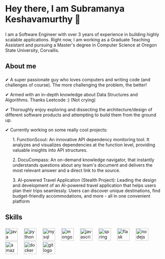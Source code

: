 <h1 align="left">Hey there, I am Subramanya Keshavamurthy 👋</h1>

###

<p align="left">I am a Software Engineer with over 3 years of experience in building highly scalable applications. Right now, I am working as a Graduate Teaching Assistant and pursuing a Master's degree in Computer Science at Oregon State University, Corvallis.</p>

###

<h2 align="left">About me</h2>

###

<div align="left"><p>✔︎ A super passionate guy who loves computers and writing code (and challenges of course). The more challenging the problem, the better!</p> <p>✔︎ Armed with an in-depth knowledge about Data Structures and Algorithms. Thanks Leetcode :) (Not crying)</p> <p>✔︎ Thoroughly enjoy exploring and dissecting the architecture/design of different software products and attempting to build them from the ground up.</p> <p>✔︎ Currently working on some really cool projects:<ul>1. FunctionScout: An innovative API dependency monitoring tool. It analyzes and visualizes dependencies at the function level, providing valuable insights into API structures.</ul> <ul>2. DocuCompass: An on-demand knowledge navigator, that instantly understands questions about any team's document and delivers the most relevant answer and a direct link to the source.</ul> <ul>3. AI-powered Travel Application (Stealth Project): Leading the design and development of an AI-powered travel application that helps users plan their trips seamlessly. Users can discover unique destinations, find budget-friendly accommodations, and more - all in one convenient platform</ul> </p></div>

###

<h2 align="left">Skills</h2>

###

<div align="left">
  <img src="https://cdn.jsdelivr.net/gh/devicons/devicon/icons/java/java-original.svg" height="40" alt="java logo"  />
  <img width="12" />
  <img src="https://cdn.jsdelivr.net/gh/devicons/devicon/icons/python/python-original.svg" height="40" alt="python logo"  />
  <img width="12" />
  <img src="https://cdn.jsdelivr.net/gh/devicons/devicon/icons/mysql/mysql-original.svg" height="40" alt="mysql logo"  />
  <img width="12" />
  <img src="https://cdn.jsdelivr.net/gh/devicons/devicon/icons/mongodb/mongodb-original.svg" height="40" alt="mongodb logo"  />
  <img width="12" />
  <img src="https://cdn.jsdelivr.net/gh/devicons/devicon/icons/javascript/javascript-original.svg" height="40" alt="javascript logo"  />
  <img width="12" />
  <img src="https://cdn.jsdelivr.net/gh/devicons/devicon/icons/spring/spring-original.svg" height="40" alt="spring logo"  />
  <img width="12" />
  <img src="https://cdn.jsdelivr.net/gh/devicons/devicon/icons/flask/flask-original.svg" height="40" alt="flask logo"  />
  <img width="12" />
  <img src="https://cdn.jsdelivr.net/gh/devicons/devicon/icons/nodejs/nodejs-original.svg" height="40" alt="nodejs logo"  />
  <img width="12" />
  <img src="https://cdn.jsdelivr.net/gh/devicons/devicon/icons/amazonwebservices/amazonwebservices-original.svg" height="40" alt="amazonwebservices logo"  />
  <img width="12" />
  <img src="https://cdn.jsdelivr.net/gh/devicons/devicon/icons/docker/docker-original.svg" height="40" alt="docker logo"  />
  <img width="12" />
  <img src="https://cdn.jsdelivr.net/gh/devicons/devicon/icons/git/git-original.svg" height="40" alt="git logo"  />
</div>

###
